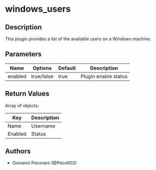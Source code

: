 # windows_users

## Description
This plugin provides a list of the available users on a Windows machine.

## Parameters
| Name | Options | Default | Description |
| ---- | ------- | ------- | ----------- |
| enabled | true/false | true | Plugin enable status |

## Return Values
Array of objects:

| Key | Description |
| --- | ----------- |
| Name | Username |
| Enabled | Status |

## Authors
- Giovanni Pecoraro (@Peco602)